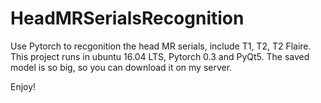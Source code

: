 # HeadMRSerialsRecognition
Use Pytorch to recgonition the head MR serials, include T1, T2, T2 Flaire.
This project runs in ubuntu 16.04 LTS, Pytorch 0.3 and PyQt5. The saved model is so big, so you can download it on my server.


Enjoy!
